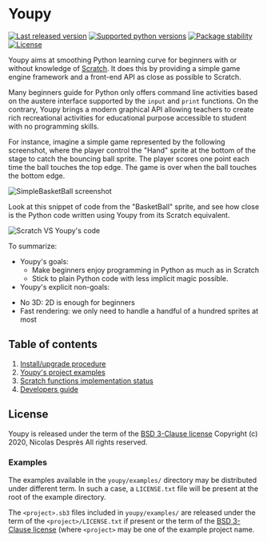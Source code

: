# Youpy

[![Last released version](https://img.shields.io/pypi/v/youpy.svg)](https://pypi.org/project/youpy)
[![Supported python versions](https://img.shields.io/pypi/pyversions/youpy.svg)](https://pypi.org/project/youpy/)
[![Package stability](https://img.shields.io/pypi/status/youpy.svg)](https://pypi.org/project/youpy/)
[![License](https://img.shields.io/pypi/l/youpy.svg)](https://pypi.org/project/youpy/)

Youpy aims at smoothing Python learning curve for beginners with or without
knowledge of [Scratch](https://scratch.mit.edu/). It does this by
providing a simple game engine framework
and a front-end API as close as possible to Scratch.

Many beginners guide for Python only offers command line activities
based on the austere interface supported by the `input` and `print`
functions. On the contrary, Youpy brings a modern graphical API allowing
teachers to create rich recreational activities for educational purpose
accessible to student with no programming skills.

For instance, imagine a simple game represented by the following
screenshot, where
the player control the "Hand" sprite at the bottom of the stage to
catch the bouncing ball sprite. The player scores one point each time the
ball touches the top edge. The game is over when the ball touches the bottom
edge.

![SimpleBasketBall screenshot](doc/SimpleBasketBall-screenshot.png)

Look at this snippet of code from the "BasketBall" sprite, and see
how close is the Python code written using Youpy from its Scratch equivalent.

![Scratch VS Youpy's code](doc/code-example.png)

To summarize:
* Youpy's goals:
  - Make beginners enjoy programming in Python as much as in Scratch
  - Stick to plain Python code with less implicit magic possible.
* Youpy's explicit non-goals:
- No 3D: 2D is enough for beginners
- Fast rendering: we only need to handle a handful of a hundred
  sprites at most

## Table of contents

1. [Install/upgrade procedure](INSTALL.md)
1. [Youpy's project examples](EXAMPLES.md)
1. [Scratch functions implementation status](SCRATCH.md)
1. [Developers guide](HACKING.md)

## License

Youpy is released under the term of the [BSD 3-Clause license](LICENSE.txt)
Copyright (c) 2020, Nicolas Desprès
All rights reserved.

### Examples

The examples available in the `youpy/examples/` directory may be
distributed under different term. In such a case, a `LICENSE.txt` file
will be present at the root of the example directory.

The `<project>.sb3` files included in `youpy/examples/` are released under the
term of the `<project>/LICENSE.txt` if present or the term of
the [BSD 3-Clause license](LICENSE.txt) (where `<project>` may be one
of the example project name.
